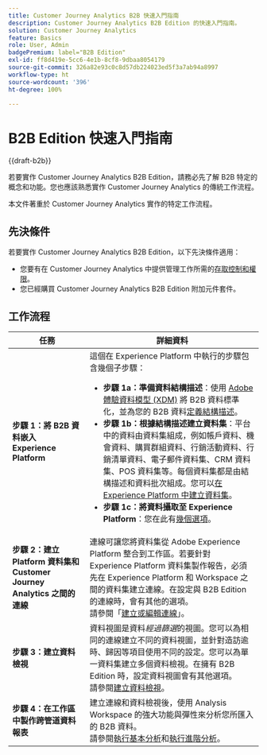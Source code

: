 ```yaml
---
title: Customer Journey Analytics B2B 快速入門指南
description: Customer Journey Analytics B2B Edition 的快速入門指南。
solution: Customer Journey Analytics
feature: Basics
role: User, Admin
badgePremium: label="B2B Edition"
exl-id: ff8d419e-5cc6-4e1b-8cf8-9dbaa8054179
source-git-commit: 326a82e93c0c8d57db224023ed5f3a7ab94a8997
workflow-type: ht
source-wordcount: '396'
ht-degree: 100%

---
```



# B2B Edition 快速入門指南

{{draft-b2b}}

若要實作 Customer Journey Analytics B2B Edition，請務必先了解 B2B 特定的概念和功能。您也應該熟悉實作 Customer Journey Analytics 的傳統工作流程。

本文件著重於 Customer Journey Analytics 實作的特定工作流程。

## 先決條件

若要實作 Customer Journey Analytics B2B Edition，以下先決條件適用：

* 您要有在 Customer Journey Analytics 中提供管理工作所需的[存取控制和權限](/help/technotes/access-control.md)。
* 您已經購買 Customer Journey Analytics B2B Edition 附加元件套件。


## 工作流程

| 任務 | 詳細資料 |
| --- | --- |
| **步驟 1：將 B2B 資料嵌入 Experience Platform** | 這個在 Experience Platform 中執行的步驟包含幾個子步驟：<ul><li>**步驟 1a：準備資料結構描述**：使用 [Adobe 體驗資料模型 (XDM)](https://experienceleague.adobe.com/docs/experience-platform/xdm/home.html?lang=zh-hant) 將 B2B 資料標準化，並為您的 B2B 資料[定義結構描述](https://experienceleague.adobe.com/zh-hant/docs/experience-platform/rtcdp/schemas/b2b)。</li><li>**步驟 1b：根據結構描述建立資料集**：平台中的資料由資料集組成，例如帳戶資料、機會資料、購買群組資料、行銷活動資料、行銷清單資料、電子郵件資料集、CRM 資料集、POS 資料集等。每個資料集都是由結構描述和資料批次組成。您可以[在 Experience Platform 中建立資料集](https://experienceleague.adobe.com/tw/docs/platform-learn/getting-started-for-data-architects-and-data-engineers/create-datasets.html?lang=zh-Hant)。</li><li>**步驟 1c：將資料攝取至 Experience Platform**：您在此有[幾個選項](https://experienceleague.adobe.com/zh-hant/docs/experience-platform/ingestion/home)。</li></ul> |
| **步驟 2：建立 Platform 資料集和 Customer Journey Analytics 之間的連線** | 連線可讓您將資料集從 Adobe Experience Platform 整合到工作區。若要針對 Experience Platform 資料集製作報告，必須先在 Experience Platform 和 Workspace 之間的資料集建立連線。在設定與 B2B Edition 的連線時，會有其他的選項。<br>請參閱「[建立或編輯連線](/help/connections/create-connection.md)」。 |
| **步驟 3：建立資料檢視** | 資料視圖是資料&#x200B;*經過篩選*&#x200B;的視圖。您可以為相同的連線建立不同的資料視圖，並針對造訪逾時、歸因等項目使用不同的設定。您可以為單一資料集建立多個資料檢視。在擁有 B2B Edition 時，設定資料視圖會有其他選項。<br>請參閱[建立資料檢視](/help/data-views/create-dataview.md)。 |
| **步驟 4：在工作區中製作跨管道資料報表** | 建立連線和資料檢視後，使用 Analysis Workspace 的強大功能與彈性來分析您所匯入的 B2B 資料。<br>請參閱[執行基本分析](/help/analysis-workspace/perform-basic-analysis.md)和[執行進階分析](/help/analysis-workspace/perform-adv-analysis.md)。 |

<!--

## Use Case

The [B2B Use Case ](../data-ingestion/data-ingestion.md) document provides an example use case on how to implement Customer  Journey Analytics B2B Edition.

-->